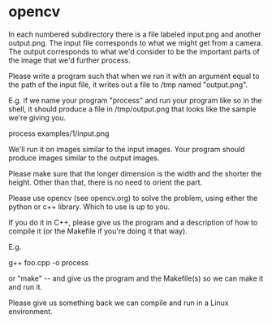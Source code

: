 # opencv
In each numbered subdirectory there is a file labeled input.png and
another output.png. The input file corresponds to what we might get
from a camera. The output corresponds to what we'd consider to be the
important parts of the image that we'd further process.

Please write a program such that when we run it with an argument equal
to the path of the input file, it writes out a file to /tmp named
"output.png".

E.g. if we name your program "process" and run your program like so in
the shell, it should produce a file in /tmp/output.png that looks like
the sample we're giving you.

process examples/1/input.png


We'll run it on images similar to the input images. Your program
should produce images similar to the output images.

Please make sure that the longer dimension is the width and the
shorter the height. Other than that, there is no need to orient the
part.

Please use opencv (see opencv.org) to solve the problem, using either
the python or c++ library. Which to use is up to you.

If you do it in C++, please give us the program and a description of
how to compile it (or the Makefile if you're doing it that way).

E.g.

g++ foo.cpp -o  process

or "make" -- and give us the program and the Makefile(s) so we can
make it and run it.

Please give us something back we can compile and run in a Linux environment.
